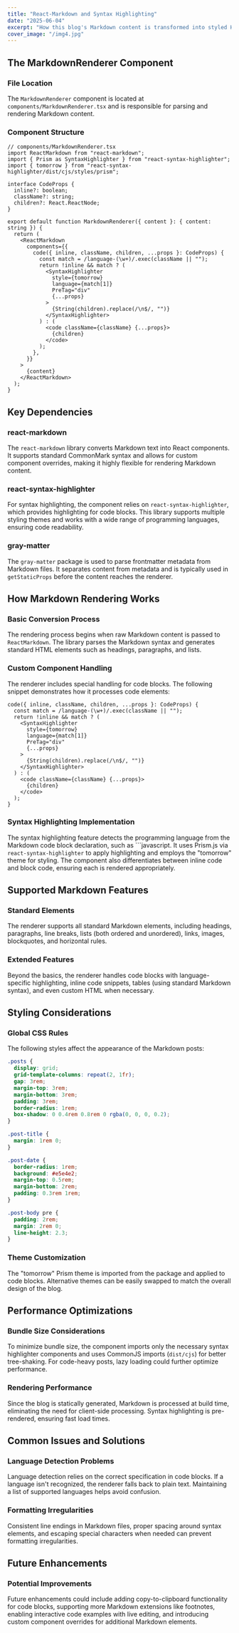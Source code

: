 ```yaml
---
title: "React-Markdown and Syntax Highlighting"
date: "2025-06-04"
excerpt: "How this blog's Markdown content is transformed into styled HTML."
cover_image: "/img4.jpg"
---
```


## The MarkdownRenderer Component

### File Location

The `MarkdownRenderer` component is located at `components/MarkdownRenderer.tsx` and is responsible for parsing and rendering Markdown content.

### Component Structure

```tsx
// components/MarkdownRenderer.tsx
import ReactMarkdown from "react-markdown";
import { Prism as SyntaxHighlighter } from "react-syntax-highlighter";
import { tomorrow } from "react-syntax-highlighter/dist/cjs/styles/prism";

interface CodeProps {
  inline?: boolean;
  className?: string;
  children?: React.ReactNode;
}

export default function MarkdownRenderer({ content }: { content: string }) {
  return (
    <ReactMarkdown
      components={{
        code({ inline, className, children, ...props }: CodeProps) {
          const match = /language-(\w+)/.exec(className || "");
          return !inline && match ? (
            <SyntaxHighlighter
              style={tomorrow}
              language={match[1]}
              PreTag="div"
              {...props}
            >
              {String(children).replace(/\n$/, "")}
            </SyntaxHighlighter>
          ) : (
            <code className={className} {...props}>
              {children}
            </code>
          );
        },
      }}
    >
      {content}
    </ReactMarkdown>
  );
}
```

## Key Dependencies

### react-markdown

The `react-markdown` library converts Markdown text into React components. It supports standard CommonMark syntax and allows for custom component overrides, making it highly flexible for rendering Markdown content.

### react-syntax-highlighter

For syntax highlighting, the component relies on `react-syntax-highlighter`, which provides highlighting for code blocks. This library supports multiple styling themes and works with a wide range of programming languages, ensuring code readability.

### gray-matter

The `gray-matter` package is used to parse frontmatter metadata from Markdown files. It separates content from metadata and is typically used in `getStaticProps` before the content reaches the renderer.

## How Markdown Rendering Works

### Basic Conversion Process

The rendering process begins when raw Markdown content is passed to `ReactMarkdown`. The library parses the Markdown syntax and generates standard HTML elements such as headings, paragraphs, and lists.

### Custom Component Handling

The renderer includes special handling for code blocks. The following snippet demonstrates how it processes code elements:

```tsx
code({ inline, className, children, ...props }: CodeProps) {
  const match = /language-(\w+)/.exec(className || "");
  return !inline && match ? (
    <SyntaxHighlighter
      style={tomorrow}
      language={match[1]}
      PreTag="div"
      {...props}
    >
      {String(children).replace(/\n$/, "")}
    </SyntaxHighlighter>
  ) : (
    <code className={className} {...props}>
      {children}
    </code>
  );
}
```

### Syntax Highlighting Implementation

The syntax highlighting feature detects the programming language from the Markdown code block declaration, such as ```javascript. It uses Prism.js via `react-syntax-highlighter` to apply highlighting and employs the "tomorrow" theme for styling. The component also differentiates between inline code and block code, ensuring each is rendered appropriately.

## Supported Markdown Features

### Standard Elements

The renderer supports all standard Markdown elements, including headings, paragraphs, line breaks, lists (both ordered and unordered), links, images, blockquotes, and horizontal rules.

### Extended Features

Beyond the basics, the renderer handles code blocks with language-specific highlighting, inline code snippets, tables (using standard Markdown syntax), and even custom HTML when necessary.

## Styling Considerations

### Global CSS Rules

The following styles affect the appearance of the Markdown posts:

```css
.posts {
  display: grid;
  grid-template-columns: repeat(2, 1fr);
  gap: 3rem;
  margin-top: 3rem;
  margin-bottom: 3rem;
  padding: 3rem;
  border-radius: 1rem;
  box-shadow: 0 0.4rem 0.8rem 0 rgba(0, 0, 0, 0.2);
}

.post-title {
  margin: 1rem 0;
}

.post-date {
  border-radius: 1rem;
  background: #e5e4e2;
  margin-top: 0.5rem;
  margin-bottom: 2rem;
  padding: 0.3rem 1rem;
}

.post-body pre {
  padding: 2rem;
  margin: 2rem 0;
  line-height: 2.3;
}
```

### Theme Customization

The "tomorrow" Prism theme is imported from the package and applied to code blocks. Alternative themes can be easily swapped to match the overall design of the blog.

## Performance Optimizations

### Bundle Size Considerations

To minimize bundle size, the component imports only the necessary syntax highlighter components and uses CommonJS imports (`dist/cjs`) for better tree-shaking. For code-heavy posts, lazy loading could further optimize performance.

### Rendering Performance

Since the blog is statically generated, Markdown is processed at build time, eliminating the need for client-side processing. Syntax highlighting is pre-rendered, ensuring fast load times.

## Common Issues and Solutions

### Language Detection Problems

Language detection relies on the correct specification in code blocks. If a language isn't recognized, the renderer falls back to plain text. Maintaining a list of supported languages helps avoid confusion.

### Formatting Irregularities

Consistent line endings in Markdown files, proper spacing around syntax elements, and escaping special characters when needed can prevent formatting irregularities.

## Future Enhancements

### Potential Improvements

Future enhancements could include adding copy-to-clipboard functionality for code blocks, supporting more Markdown extensions like footnotes, enabling interactive code examples with live editing, and introducing custom component overrides for additional Markdown elements.
